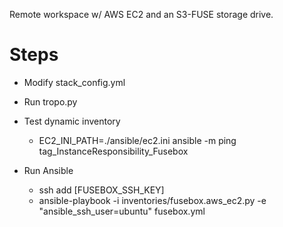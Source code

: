 Remote workspace w/ AWS EC2 and an S3-FUSE storage drive.


# Steps
- Modify stack_config.yml

- Run tropo.py

- Test dynamic inventory
    - EC2_INI_PATH=./ansible/ec2.ini ansible -m ping tag_InstanceResponsibility_Fusebox

- Run Ansible
    - ssh add [FUSEBOX_SSH_KEY]
    - ansible-playbook -i inventories/fusebox.aws_ec2.py -e "ansible_ssh_user=ubuntu" fusebox.yml